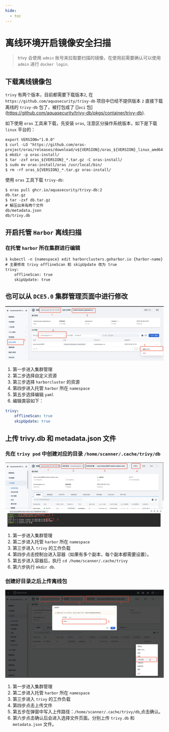 ```yaml
---
hide:
  - toc
---
```


# 离线环境开启镜像安全扫描

> trivy 会使用 `admin` 账号来拉取要扫描的镜像，在使用前需要确认可以使用 `admin` 进行 `docker login`. 

## 下载离线镜像包

`trivy` 有两个版本，目前都需要下载版本`2`, 在 `https://github.com/aquasecurity/trivy-db` 项目中已经不提供版本 `2` 直接下载离线的 `trivy-db` 包了，被打包成了 []`oci` 包](https://github.com/aquasecurity/trivy-db/pkgs/container/trivy-db).

如下使用 `oras` 工具来下载，先安装 `oras`, 注意区分操作系统版本，如下是下载 `linux` 平台的：

```shell
export VERSION="1.0.0" 
$ curl -LO "https://github.com/oras-project/oras/releases/download/v${VERSION}/oras_${VERSION}_linux_amd64.tar.gz"
$ mkdir -p oras-install/
$ tar -zxf oras_${VERSION}_*.tar.gz -C oras-install/
$ sudo mv oras-install/oras /usr/local/bin/
$ rm -rf oras_${VERSION}_*.tar.gz oras-install/
```

使用 `oras` 工具下载 `trivy-db`:

```shell
$ oras pull ghcr.io/aquasecurity/trivy-db:2
db.tar.gz
$ tar -zxf db.tar.gz
# 解压出来有两个文件
db/metadata.json
db/trivy.db
```

## 开启托管 `Harbor` 离线扫描

### 在托管 `harbor` 所在集群进行编辑

```shell
$ kubectl -n {namespace} edit harborclusters.goharbor.io {harbor-name}
# 主要修改 trivy offlineScan 和 skipUpdate 改为 true
trivy:
    offlineScan: true
    skipUpdate: true
```

## 也可以从 `DCE5.0` 集群管理页面中进行修改

![edit-harborcluster.png](../images/edit-harborcluster.png)

1. 第一步进入集群管理
2. 第二步选择自定义资源
3. 第三步选择 `harborcluster` 的资源
4. 第四步进入托管 `harbor` 所在 `namespace`
5. 第五步选择编辑 `yaml`
6. 编辑类容如下：

```yaml
trivy:
    offlineScan: true
    skipUpdate: true
```

## 上传 trivy.db 和 metadata.json 文件

###  先在 `trivy pod` 中创建对应的目录 `/home/scanner/.cache/trivy/db`

![upload-trivy-db.png](../images/upload-trivy-db.png)

1. 第一步进入集群管理
2. 第二步进入托管 `harbor` 所在 `namespace`
3. 第三步进入 `trivy` 的工作负载
4. 第四步点击控制台进入容器（如果有多个副本，每个副本都需要设置）。
5. 第五步进入容器后，执行 `cd /home/scanner/.cache/trivy`
6. 第六步执行 `mkdir db`.

### 创建好目录之后上传离线包

![upload-trivy-offline-db.png](../images/upload-trivy-offline-db.png)

1. 第一步进入集群管理
2. 第二步进入托管 `harbor` 所在 `namespace`
3. 第三步进入 `trivy` 的工作负载
4. 第四步点击上传文件
5. 第五步在弹窗中写入上传路径：`/home/scanner/.cache/trivy/db`,点击确认。
6. 第六步点击确认后会进入选择文件页面。分别上传 `trivy.db` 和 `metadata.json` 文件。


